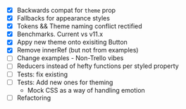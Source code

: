 - [x] Backwards compat for `theme` prop
- [x] Fallbacks for appearance styles
- [x] Tokens && Theme naming conflict rectified
- [x] Benchmarks. Current vs v11.x
- [x] Appy new theme onto exisiting Button
- [x] Remove innerRef (but not from examples)
- [ ] Change examples - Non-Trello vibes
- [ ] Reducers instead of hefty functions per styled property
- [ ] Tests: fix existing
- [ ] Tests: Add new ones for theming
  - Mock CSS as a way of handling emotion
- [ ] Refactoring
